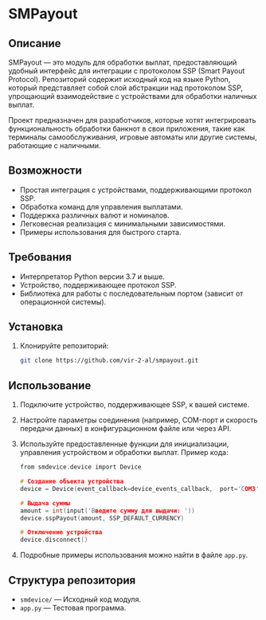 # SMPayout

## Описание

SMPayout — это модуль для обработки выплат, предоставляющий удобный интерфейс для интеграции с протоколом SSP (Smart Payout Protocol). 
Репозиторий содержит исходный код на языке Python, который представляет собой слой абстракции над протоколом SSP, 
упрощающий взаимодействие с устройствами для обработки наличных выплат.

Проект предназначен для разработчиков, которые хотят интегрировать функциональность обработки банкнот в свои приложения, 
такие как терминалы самообслуживания, игровые автоматы или другие системы, работающие с наличными.

## Возможности

- Простая интеграция с устройствами, поддерживающими протокол SSP.
- Обработка команд для управления выплатами.
- Поддержка различных валют и номиналов.
- Легковесная реализация с минимальными зависимостями.
- Примеры использования для быстрого старта.

## Требования

- Интерпретатор Python версии 3.7 и выше.
- Устройство, поддерживающее протокол SSP.
- Библиотека для работы с последовательным портом (зависит от операционной системы).

## Установка

1. Клонируйте репозиторий:
   ```bash
   git clone https://github.com/vir-2-al/smpayout.git
   ```

## Использование

1. Подключите устройство, поддерживающее SSP, к вашей системе.
2. Настройте параметры соединения (например, COM-порт и скорость передачи данных) в конфигурационном файле или через API.
3. Используйте предоставленные функции для инициализации, управления устройством и обработки выплат. Пример кода:

   ```c
   from smdevice.device import Device

   # Создание объекта устройства
   device = Device(event_callback=device_events_callback,  port='COM3')

   # Выдача суммы
   amount = int(input('Введите сумму для выдачи: '))
   device.sspPayout(amount, SSP_DEFAULT_CURRENCY)

   # Отключение устройства
   device.disconnect()
   
   ```

4. Подробные примеры использования можно найти в файле `app.py`.

## Структура репозитория

- `smdevice/` — Исходный код модуля.
- `app.py` — Тестовая программа.
